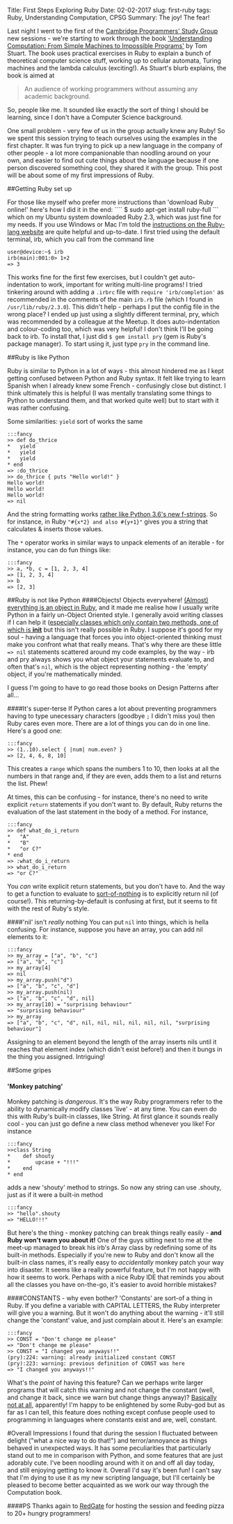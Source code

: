 Title: First Steps Exploring Ruby
Date: 02-02-2017
slug: first-ruby
tags: Ruby, Understanding Computation, CPSG
Summary: The joy! The fear!


Last night I went to the first of the [Cambridge Programmers' Study Group](https://www.meetup.com/Cambridge-Programmers-Study-Group/) new sessions - we're starting to work through the book ['Understanding Computation: From Simple Machines to Impossible Programs'](http://computationbook.com/) by Tom Stuart. The book uses practical exercises in Ruby to explain a bunch of theoretical computer science stuff, working up to cellular automata, Turing machines and the lambda calculus (exciting!). As Stuart's blurb explains, the book is aimed at

> An audience of working programmers without assuming any academic background.

So, people like me.  It sounded like exactly the sort of thing I should be learning, since I don't have a Computer Science background.

One small problem - very few of us in the group actually knew any Ruby! So we spent this session trying to teach ourselves using the examples in the first chapter. It was fun trying to pick up a new language in the company of other people - a lot more companionable than noodling around on your own, and easier to find out cute things about the language because if one person discovered something cool, they shared it with the group. This post will be about some of my first impressions of Ruby.

##Getting Ruby set up

For those like myself who prefer more instructions than 'download Ruby online!' here's how I did it in the end:
```` $ sudo apt-get install ruby-full ``` which on my Ubuntu system downloaded Ruby 2.3, which was just fine for my needs. If you use Windows or Mac I'm told the [instructions on the Ruby-lang website](https://www.ruby-lang.org/en/documentation/installation/) are quite helpful and up-to-date. I first tried using the default terminal, irb, which you call from the command line

````
user@device:~$ irb
irb(main):001:0> 1+2
=> 3
````
This works fine for the first few exercises, but I couldn't get auto-indentation to work, important for writing multi-line programs! I tried tinkering around with adding a ```.irbrc``` file with ```require 'irb/completion'``` as recommended in the comments of the main ```irb.rb``` file (which I found in ```/usr/lib/ruby/2.3.0```). This didn't help - perhaps I put the config file in the wrong place? I ended up just using a slightly different terminal, pry, which was recommended by a colleague at the Meetup. It does auto-indentation and colour-coding too, which was very helpful! I don't think I'll be going back to irb. To install that, I just did ```$ gem install pry``` (gem is Ruby's package manager). To start using it, just type ```pry``` in the command line. 

##Ruby is like Python

Ruby is similar to Python in a lot of ways - this almost hindered me as I kept getting confused between Python and Ruby syntax. It felt like trying to learn Spanish when I already knew some French - confusingly close but distinct. I think ultimately this is helpful (I was mentally translating some things to Python to understand them, and that worked quite well) but to start with it was rather confusing.

Some similarities: ```yield``` sort of works the same


    :::fancy
    >> def do_thrice
    *   yield
    *   yield
    *   yield
    * end
    => :do_thrice
    >> do_thrice { puts "Hello world!" }
    Hello world!
    Hello world!
    Hello world!
    => nil

And the string formatting works [rather like Python 3.6's new f-strings](https://docs.python.org/3.6/reference/lexical_analysis.html#f-strings). So for instance, in Ruby ```"#{x*2} and also #{y+1}"``` gives you a string that calculates & inserts those values.

The ```*``` operator works in similar ways to unpack elements of an iterable - for instance, you can do fun things like:

    :::fancy
    >> a, *b, c = [1, 2, 3, 4]
    => [1, 2, 3, 4]
    >> b
    => [2, 3]


##Ruby is not like Python
####Objects! Objects everywhere!
[(Almost) everything is an object in Ruby](http://rubylearning.com/blog/2010/09/27/almost-everything-is-an-object-and-everything-is-almost-an-object/), and it made me realise how I usually write Python in a fairly un-Object Oriented style. I generally avoid writing classes if I can help it ([especially classes which only contain two methods, one of which is __init__](https://www.youtube.com/watch?v=o9pEzgHorH0) but this isn't really possible in Ruby. I suppose it's good for my soul - having a language that forces you into object-oriented thinking must make you confront what that really means. That's why there are these little ```=> nil``` statements scattered around my code examples, by the way - irb and pry always shows you what object your statements evaluate to, and often that's ```nil```, which is the object representing nothing - the 'empty' object, if you're mathematically minded.

I guess I'm going to have to go read those books on Design Patterns after all...

####It's super-terse
If Python cares a lot about preventing programmers having to type unecessary characters (goodbye ```;``` I didn't miss you) then Ruby cares even more. There are a lot of things you can do in one line. Here's a good one:

    :::fancy
    >> (1..10).select { |num| num.even? }
    => [2, 4, 6, 8, 10]

This creates a ```range``` which spans the numbers 1 to 10, then looks at all the numbers in that range and, if they are even, adds them to a list and returns the list. Phew!

At times, this can be confusing - for instance, there's no need to write explicit ```return``` statements if you don't want to. By default, Ruby returns the evaluation of the last statement in the body of a method. For instance,

    :::fancy
    >> def what_do_i_return
    *   "A"
    *   "B"
    *   "or C?"
    * end  
    => :what_do_i_return
    >> what_do_i_return
    => "or C?"

You *can* write explicit return statements, but you don't have to. And the way to get a function to evaluate to [sort-of-nothing](http://stackoverflow.com/questions/5267412/can-ruby-return-nothing) is to explicitly return nil (of course!). This returning-by-default is confusing at first, but it seems to fit with the rest of Ruby's style.

####'nil' isn't *really* nothing
You can put ```nil``` into things, which is hella confusing. For instance, suppose you have an array, you can add nil elements to it:

    :::fancy
    >> my_array = ["a", "b", "c"]
    => ["a", "b", "c"]
    >> my_array[4]
    => nil
    >> my_array.push("d")
    => ["a", "b", "c", "d"]
    >> my_array.push(nil)
    => ["a", "b", "c", "d", nil]
    >> my_array[10] = "surprising behaviour"
    => "surprising behaviour"
    >> my_array
    => ["a", "b", "c", "d", nil, nil, nil, nil, nil, nil, "surprising behaviour"]

Assigning to an element beyond the length of the array inserts nils until it reaches that element index (which didn't exist before!) and then it bungs in the thing you assigned. Intriguing!

##Some gripes
#### 'Monkey patching'

Monkey patching is *dangerous*. It's the way Ruby programmers refer to the ability to dynamically modify classes 'live' - at any time. You can even do this with Ruby's built-in classes, like String. At first glance it sounds really cool - you can just go define a new class method whenever you like! For instance

    :::fancy
    >>class String
    *    def shouty
    *        upcase + "!!!"
    *    end
    * end

adds a new 'shouty' method to strings. So now any string can use .shouty, just as if it were a built-in method

    :::fancy
    >> "hello".shouty
    => "HELLO!!!"

But here's the thing - monkey patching can break things really easily - **and Ruby won't warn you about it!** One of the guys sitting next to me at the meet-up managed to break his irb's Array class by redefining some of its built-in methods. Especially if you're new to Ruby and don't know all the built-in class names, it's really easy to *accidentally* monkey patch your way into disaster. It seems like a really powerful feature, but I'm not happy with how it seems to work. Perhaps with a nice Ruby IDE that reminds you about all the classes you have on-the-go, it's easier to avoid horrible mistakes?

####CONSTANTS - why even bother?
'Constants' are sort-of a thing in Ruby. If you define a variable with CAPITAL LETTERS, the Ruby interpreter will give you a warning. But it won't do anything about the warning - it'll still change the 'constant' value, and just complain about it. Here's an example:

    :::fancy
    >> CONST = "Don't change me please"
    => "Don't change me please"
    >> CONST = "I changed you anyways!!"
    (pry):224: warning: already initialized constant CONST
    (pry):223: warning: previous definition of CONST was here
    => "I changed you anyways!!"

What's the *point* of having this feature? Can we perhaps write larger programs that will catch this warning and not change the constant (well, and change it back, since we warn but change things anyway)? [Basically not at all](http://stackoverflow.com/questions/660737/can-you-ask-ruby-to-treat-warnings-as-errors), apparently! I'm happy to be enlightened by some Ruby-god but as far as I can tell, this feature does nothing except confuse people used to programming in languages where constants exist and are, well, constant.

#Overall Impressions
I found that during the session I fluctuated between delight ("what a nice way to do that!") and terror/annoyance as things behaved in unexpected ways. It has some peculiarities that particularly stand out to me in comparison with Python, and some features that are just adorably cute. I've been noodling around with it on and off all day today, and still enjoying getting to know it. Overall I'd say it's been fun! I can't say that I'm dying to use it as my new scripting language, but I'll certainly be pleased to become better acquainted as we work our way through the Computation book.

####PS
Thanks again to [RedGate](http://www.red-gate.com/) for hosting the session and feeding pizza to 20+ hungry programmers!


        
